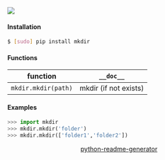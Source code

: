 <!--
https://pypi.org/project/readme-generator/
https://pypi.org/project/python-readme-generator/
-->

[![](https://img.shields.io/pypi/pyversions/mkdir.svg?longCache=True)](https://pypi.org/project/mkdir/)

#### Installation
```bash
$ [sudo] pip install mkdir
```

#### Functions
function|`__doc__`
-|-
`mkdir.mkdir(path)` |mkdir (if not exists)

#### Examples
```python
>>> import mkdir
>>> mkdir.mkdir('folder')
>>> mkdir.mkdir(['folder1','folder2'])
```

<p align="center">
    <a href="https://pypi.org/project/python-readme-generator/">python-readme-generator</a>
</p>